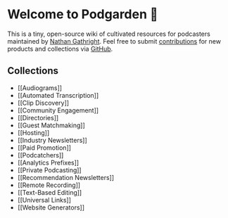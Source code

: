 # Welcome to Podgarden 🌱
This is a tiny, open-source wiki of cultivated resources for podcasters maintained by [Nathan Gathright](https://nathangathright.com). Feel free to submit [contributions](https://github.com/nathangathright/pod.garden/blob/main/CONTRIBUTING.md) for new products and collections via [GitHub](https:github.com/nathangathright/pod.garden).

## Collections
* [[Audiograms]]
* [[Automated Transcription]]
* [[Clip Discovery]]
* [[Community Engagement]]
* [[Directories]]
* [[Guest Matchmaking]]
* [[Hosting]]
* [[Industry Newsletters]]
* [[Paid Promotion]]
* [[Podcatchers]]
* [[Analytics Prefixes]]
* [[Private Podcasting]]
* [[Recommendation Newsletters]]
* [[Remote Recording]]
* [[Text-Based Editing]]
* [[Universal Links]]
* [[Website Generators]]
